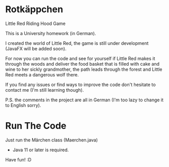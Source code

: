 # Rotkäppchen
Little Red Riding Hood Game

This is a University homework (in German).

I created the world of Little Red, the game is still under development (JavaFX will be added soon).

For now you can run the code and see for yourself if Little Red makes it through the woods and deliver the food basket that is filled with cake and wine to her sickly grandmother, the path leads through the forest and Little Red meets a dangerous wolf there.

If you find any issues or find ways to improve the code don't hesitate to contact me (I'm still learning though).

P.S. the comments in the project are all in German (I'm too lazy to change it to English sorry).

# Run The Code
Just run the Märchen class (Maerchen.java)

* Java 11 or later is required.

Have fun! :D
